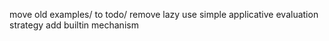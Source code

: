 move old examples/ to todo/
remove lazy
use simple applicative evaluation strategy
add builtin mechanism
